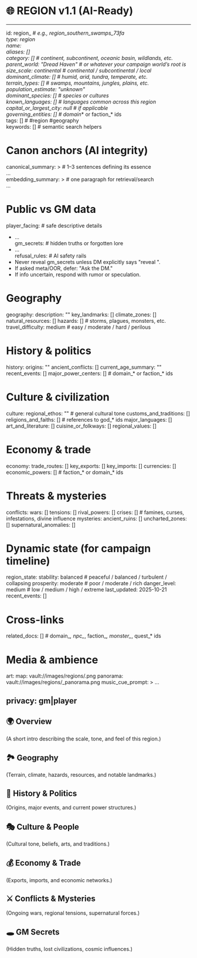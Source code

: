 # 🌐 REGION v1.1 (AI-Ready)

---
id: region_<slug>_<hash>              # e.g., region_southern_swamps_73fa  
type: region  
name:  
aliases: []  
category: []                           # continent, subcontinent, oceanic basin, wildlands, etc.  
parent_world: "Dread Haven"            # or whatever your campaign world’s root is  
size_scale: continental                # continental / subcontinental / local  
dominant_climate: []                   # humid, arid, tundra, temperate, etc.  
terrain_types: []                      # swamps, mountains, jungles, plains, etc.  
population_estimate: "unknown"  
dominant_species: []                   # species or cultures  
known_languages: []                    # languages common across this region  
capital_or_largest_city: null          # if applicable  
governing_entities: []                 # domain_* or faction_* ids  
tags: []                               # #region #geography  
keywords: []                           # semantic search helpers  

# Canon anchors (AI integrity)
canonical_summary: >                   # 1–3 sentences defining its essence  
  ...  
embedding_summary: >                   # one paragraph for retrieval/search  
  ...  

# Public vs GM data
player_facing:                         # safe descriptive details  
  - ...  
gm_secrets:                            # hidden truths or forgotten lore  
  - ...  
refusal_rules:                         # AI safety rails  
  - Never reveal gm_secrets unless DM explicitly says "reveal <item>".  
  - If asked meta/OOR, defer: "Ask the DM."  
  - If info uncertain, respond with rumor or speculation.  

# Geography
geography:
  description: ""
  key_landmarks: []
  climate_zones: []
  natural_resources: []
  hazards: []                          # storms, plagues, monsters, etc.
  travel_difficulty: medium             # easy / moderate / hard / perilous

# History & politics
history:
  origins: ""
  ancient_conflicts: []
  current_age_summary: ""
  recent_events: []
  major_power_centers: []               # domain_* or faction_* ids

# Culture & civilization
culture:
  regional_ethos: ""                    # general cultural tone
  customs_and_traditions: []
  religions_and_faiths: []              # references to god_* ids
  major_languages: []
  art_and_literature: []
  cuisine_or_folkways: []
  regional_values: []

# Economy & trade
economy:
  trade_routes: []
  key_exports: []
  key_imports: []
  currencies: []
  economic_powers: []                   # faction_* or domain_* ids

# Threats & mysteries
conflicts:
  wars: []
  tensions: []
  rival_powers: []
  crises: []                            # famines, curses, infestations, divine influence
mysteries:
  ancient_ruins: []
  uncharted_zones: []
  supernatural_anomalies: []

# Dynamic state (for campaign timeline)
region_state:
  stability: balanced                   # peaceful / balanced / turbulent / collapsing
  prosperity: moderate                   # poor / moderate / rich
  danger_level: medium                   # low / medium / high / extreme
  last_updated: 2025-10-21
  recent_events: []

# Cross-links
related_docs: []                         # domain_*, npc_*, faction_*, monster_*, quest_* ids

# Media & ambience
art:
  map: vault://images/regions/<id>.png
  panorama: vault://images/regions/<id>_panorama.png
music_cue_prompt: >
  ...

privacy: gm|player
---

## 🌍 Overview
(A short intro describing the scale, tone, and feel of this region.)

## 🏞️ Geography
(Terrain, climate, hazards, resources, and notable landmarks.)

## 📜 History & Politics
(Origins, major events, and current power structures.)

## 🎭 Culture & People
(Cultural tone, beliefs, arts, and traditions.)

## 💰 Economy & Trade
(Exports, imports, and economic networks.)

## ⚔️ Conflicts & Mysteries
(Ongoing wars, regional tensions, supernatural forces.)

## 🕳️ GM Secrets
(Hidden truths, lost civilizations, cosmic influences.)
